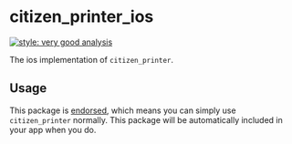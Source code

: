 # citizen_printer_ios

[![style: very good analysis][very_good_analysis_badge]][very_good_analysis_link]

The ios implementation of `citizen_printer`.

## Usage

This package is [endorsed][endorsed_link], which means you can simply use `citizen_printer`
normally. This package will be automatically included in your app when you do.

[endorsed_link]: https://flutter.dev/docs/development/packages-and-plugins/developing-packages#endorsed-federated-plugin
[very_good_analysis_badge]: https://img.shields.io/badge/style-very_good_analysis-B22C89.svg
[very_good_analysis_link]: https://pub.dev/packages/very_good_analysis